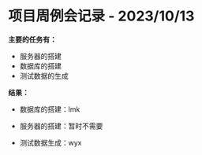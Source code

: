 # 项目周例会记录 - 2023/10/13

**主要的任务有：**

- 服务器的搭建
- 数据库的搭建
- 测试数据的生成

**结果：**

- 数据库的搭建：lmk

- 服务器的搭建：暂时不需要

- 测试数据生成：wyx

  